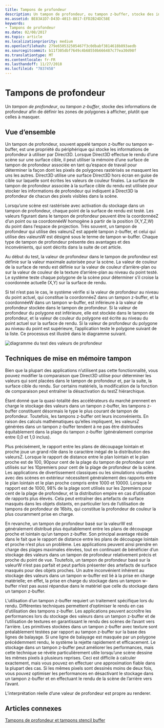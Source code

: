```yaml
---
title: Tampons de profondeur
description: Un tampon de profondeur, ou tampon z-buffer, stocke des informations de profondeur afin de définir les zones de polygones à afficher, plutôt que celles à masquer.
ms.assetid: BE83A1D7-D43D-4013-8817-EFD2B24DC58E
keywords:
- Tampons de profondeur
ms.date: 02/08/2017
ms.topic: article
ms.localizationpriority: medium
ms.openlocfilehash: 279e650532505467f3c0dbabf3814618b893aedb
ms.sourcegitcommit: b11f305dbf7649c4b68550b666487c77ea30d98f
ms.translationtype: MT
ms.contentlocale: fr-FR
ms.lasthandoff: 11/27/2018
ms.locfileid: "7837458"
---
```

# <a name="depth-buffers"></a>Tampons de profondeur


Un *tampon de profondeur*, ou *tampon z-buffer*, stocke des informations de profondeur afin de définir les zones de polygones à afficher, plutôt que celles à masquer.

## <a name="span-idoverviewspanspan-idoverviewspanspan-idoverviewspanoverview"></a><span id="Overview"></span><span id="overview"></span><span id="OVERVIEW"></span>Vue d’ensemble


Un tampon de profondeur, souvent appelé tampon z-buffer ou tampon w-buffer, est une propriété du périphérique qui stocke les informations de profondeur à utiliser par Direct3D. Lorsque Direct3D effectue le rendu d’une scène sur une surface cible, il peut utiliser la mémoire d’une surface de tampon de profondeur associée en tant qu’espace de travail pour déterminer la façon dont les pixels de polygones rastérisés se masquent les uns les autres. Direct3D utilise une surface Direct3D hors écran en guise de cible sur laquelle sont écrites les valeurs de couleur finales. La surface de tampon de profondeur associée à la surface cible du rendu est utilisée pour stocker les informations de profondeur qui indiquent à Direct3D la profondeur de chacun des pixels visibles dans la scène.

Lorsqu’une scène est rastérisée avec activation du stockage dans un tampon de profondeur, chaque point de la surface de rendu est testé. Les valeurs figurant dans le tampon de profondeur peuvent être la coordonnéeZ d’un point ou sa coordonnéeW homogène à partir de la position (X,Y,Z,W) du point dans l’espace de projection. Très souvent, un tampon de profondeur qui utilise des valeursZ est appelé tampon z-buffer, et celui qui utilise des valeursW est désigné sous le terme de tampon w-buffer. Chaque type de tampon de profondeur présente des avantages et des inconvénients, qui sont décrits dans la suite de cet article.

Au début du test, la valeur de profondeur dans le tampon de profondeur est définie sur la valeur maximale autorisée pour la scène. La valeur de couleur de la surface de rendu est définie sur la valeur de couleur d’arrière-plan ou sur la valeur de couleur de la texture d’arrière-plan au niveau du point testé. Le système teste chaque polygone de la scène pour déterminer s’il croise la coordonnée actuelle (X,Y) sur la surface de rendu.

Si tel n’est pas le cas, le système vérifie si la valeur de profondeur au niveau du point actuel, qui constitue la coordonnéeZ dans un tampon z-buffer, et la coordonnéeW dans un tampon w-buffer, est inférieure à la valeur de profondeur stockée dans le tampon de profondeur. Si la valeur de profondeur du polygone est inférieure, elle est stockée dans le tampon de profondeur, et la valeur de couleur du polygone est écrite au niveau du point actuel sur la surface de rendu. Si la valeur de profondeur du polygone au niveau du point est supérieure, l’application teste le polygone suivant de la liste. Ce processus est illustré dans le diagramme suivant.

![diagramme du test des valeurs de profondeur](images/zbuffer.png)

## <a name="span-idbufferingtechniquesspanspan-idbufferingtechniquesspanspan-idbufferingtechniquesspanbuffering-techniques"></a><span id="Buffering_techniques"></span><span id="buffering_techniques"></span><span id="BUFFERING_TECHNIQUES"></span>Techniques de mise en mémoire tampon


Bien que la plupart des applications n’utilisent pas cette fonctionnalité, vous pouvez modifier la comparaison que Direct3D utilise pour déterminer les valeurs qui sont placées dans le tampon de profondeur et, par la suite, la surface cible du rendu. Sur certains matériels, la modification de la fonction de comparaison peut entraîner la désactivation du testZ hiérarchique.

Étant donné que la quasi-totalité des accélérateurs du marché prennent en charge le stockage des valeurs dans un tampon z-buffer, les tampons z-buffer constituent désormais le type le plus courant de tampon de profondeur. Toutefois, les tampons z-buffer ont leurs inconvénients. En raison des calculs mathématiques qu’elles impliquent, les valeursZ générées dans un tampon z-buffer tendent à ne pas être distribuées équitablement dans la plage du tampon z-buffer (généralement comprise entre 0,0 et 1,0 inclus).

Plus précisément, le rapport entre les plans de découpage lointain et proche joue un grand rôle dans le caractère inégal de la distribution des valeursZ. Lorsque le rapport de distance entre le plan lointain et le plan proche est de 100, 90pour cent de la plage du tampon de profondeur sont utilisés sur les 10premiers pour cent de la plage de profondeur de la scène. Les applications de divertissement classiques ou les simulations visuelles avec des scènes en extérieur nécessitent généralement des rapports entre le plan lointain et le plan proche compris entre 1000 et 10000. Lorsque le rapport est de 1000, 98% de la plage sont utilisés sur les 2premiers pour cent de la plage de profondeur, et la distribution empire en cas d’utilisation de rapports plus élevés. Cela peut entraîner des artefacts de surface masqués dans les objets distants, en particulier lors de l’utilisation de tampons de profondeur de 16bits, qui constitue la profondeur de couleur la plus couramment prise en charge.

En revanche, un tampon de profondeur basé sur la valeurW est généralement distribué plus équitablement entre les plans de découpage proche et lointain qu’un tampon z-buffer. Son principal avantage réside dans le fait que le rapport de distance entre les plans de découpage lointain et proche n’est plus un problème. Les applications peuvent ainsi prendre en charge des plages maximales élevées, tout en continuant de bénéficier d’un stockage des valeurs dans un tampon de profondeur relativement précis et proche du point de vue. Toutefois, un tampon de profondeur basé sur la valeurW n’est pas parfait et peut parfois présenter des artefacts de surface masqués pour des objets proches. Un autre inconvénient inhérent au stockage des valeurs dans un tampon w-buffer est lié à la prise en charge matérielle; en effet, la prise en charge du stockage dans un tampon w-buffer n’est pas aussi répandue dans le matériel que celle du stockage dans un tampon z-buffer.

L’utilisation d’un tampon z-buffer requiert un traitement spécifique lors du rendu. Différentes techniques permettent d’optimiser le rendu en cas d’utilisation des tampons z-buffer. Les applications peuvent accroître les performances lors du stockage des valeurs dans un tampon z-buffer et de l’utilisation de textures en garantissant le rendu des scènes de l’avant vers l’arrière. Les primitives stockées dans un tampon z-buffer avec texture sont préalablement testées par rapport au tampon z-buffer sur la base des lignes de balayage. Si une ligne de balayage est masquée par un polygone précédemment rendu, le système la rejette rapidement et efficacement. Le stockage dans un tampon z-buffer peut améliorer les performances, mais cette technique se révèle particulièrement utile lorsqu’une scène dessine les mêmes pixels à plusieurs reprises. Ceci est difficile à calculer exactement, mais vous pouvez en effectuer une approximation fiable dans la plupart des cas. Si les mêmes pixels sont dessinés moins de deux fois, vous pouvez optimiser les performances en désactivant le stockage dans un tampon z-buffer et en effectuant le rendu de la scène de l’arrière vers l’avant.

L’interprétation réelle d’une valeur de profondeur est propre au renderer.

## <a name="span-idrelated-topicsspanrelated-topics"></a><span id="related-topics"></span>Articles connexes


[Tampons de profondeur et tampons stencil buffer](depth-and-stencil-buffers.md)

 

 




